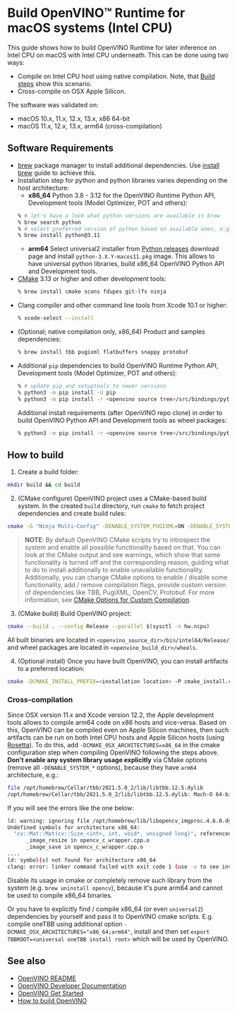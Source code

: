 # Build OpenVINO™ Runtime for macOS systems (Intel CPU)

This guide shows how to build OpenVINO Runtime for later inference on Intel CPU on macOS with Intel CPU underneath. This can be done using two ways:
- Compile on Intel CPU host using native compilation. Note, that [Build steps](#build-steps) show this scenario.
- Cross-compile on OSX Apple Silicon.

The software was validated on:
- macOS 10.x, 11.x, 12.x, 13.x, x86 64-bit
- macOS 11.x, 12.x, 13.x, arm64 (cross-compilation)

## Software Requirements

- [brew](https://brew.sh) package manager to install additional dependencies. Use [install brew](https://brew.sh) guide to achieve this.
- Installation step for python and python libraries varies depending on the host architecture:
  - **x86_64** Python 3.8 - 3.12 for the OpenVINO Runtime Python API, Development tools (Model Optimizer, POT and others):
  ```sh
  % # let's have a look what python versions are available in brew
  % brew search python
  % # select preferred version of python based on available ones, e.g. 3.11
  % brew install python@3.11
  ```
  - **arm64** Select universal2 installer from [Python releases](https://www.python.org/downloads/macos/) download page and install `python-3.X.Y-macos11.pkg` image. This allows to have universal python libraries, build x86_64 OpenVINO Python API and Development tools.
- [CMake](https://cmake.org/download/) 3.13 or higher and other development tools:
  ```sh
  % brew install cmake scons fdupes git-lfs ninja
  ```
- Clang compiler and other command line tools from Xcode 10.1 or higher:
  ```sh
  % xcode-select --install
  ```
- (Optional; native compilation only, x86_64) Product and samples dependencies:
  ```sh
  % brew install tbb pugixml flatbuffers snappy protobuf
  ```
- Additional `pip` dependencies to build OpenVINO Runtime Python API, Development tools (Model Optimizer, POT and others):
  ```sh
  % # update pip and setuptools to newer versions
  % python3 -m pip install -U pip
  % python3 -m pip install -r <openvino source tree>/src/bindings/python/requirements.txt
  ```
  Additional install requirements (after OpenVINO repo clone) in order to build OpenVINO Python API and Development tools as wheel packages:
  ```sh
  % python3 -m pip install -r <openvino source tree>/src/bindings/python/wheel/requirements-dev.txt
  ```

## How to build

1. Create a build folder:
```sh
mkdir build && cd build
```
2. (CMake configure) OpenVINO project uses a CMake-based build system. In the created `build` directory, run `cmake` to fetch project dependencies and create build rules:
```sh
cmake -G "Ninja Multi-Config" -DENABLE_SYSTEM_PUGIXML=ON -DENABLE_SYSTEM_SNAPPY=ON -DENABLE_SYSTEM_PROTOBUF=ON ..
```
> **NOTE**: By default OpenVINO CMake scripts try to introspect the system and enable all possible functionality based on that. You can look at the CMake output and see warnings, which show that some functionality is turned off and the corresponding reason, guiding what to do to install additionally to enable unavailable functionality. Additionally, you can change CMake options to enable / disable some functionality, add / remove compilation flags, provide custom version of dependencies like TBB, PugiXML, OpenCV, Protobuf. For more information, see [CMake Options for Custom Compilation](./cmake_options_for_custom_compilation.md).
3. (CMake build) Build OpenVINO project:
```sh
cmake --build . --config Release --parallel $(sysctl -n hw.ncpu)
```
All built binaries are located in `<openvino_source_dir>/bin/intel64/Release/` and wheel packages are located in `<openvino_build_dir>/wheels`.

4. (Optional install) Once you have built OpenVINO, you can install artifacts to a preferred location:
```sh
cmake -DCMAKE_INSTALL_PREFIX=<installation location> -P cmake_install.cmake
```

### Cross-compilation

Since OSX version 11.x and Xcode version 12.2, the Apple development tools allows to compile arm64 code on x86 hosts and vice-versa. Based on this, OpenVINO can be compiled even on Apple Silicon machines, then such artifacts can be run on both Intel CPU hosts and Apple Silicon hosts (using [Rosetta](https://support.apple.com/en-us/HT211861)). To do this, add `-DCMAKE_OSX_ARCHITECTURES=x86_64` in the cmake configuration step when compiling OpenVINO following the steps above. **Don't enable any system library usage explicitly** via CMake options (remove all `-DENABLE_SYSTEM_*` options), because they have `arm64` architecture, e.g.:
```sh
file /opt/homebrew/Cellar/tbb/2021.5.0_2/lib/libtbb.12.5.dylib
/opt/homebrew/Cellar/tbb/2021.5.0_2/lib/libtbb.12.5.dylib: Mach-O 64-bit dynamically linked shared library arm64
```

If you will see the errors like the one below:
```sh
ld: warning: ignoring file /opt/homebrew/lib/libopencv_imgproc.4.6.0.dylib, building for macOS-x86_64 but attempting to link with file built for macOS-arm64
Undefined symbols for architecture x86_64:
  "cv::Mat::Mat(cv::Size_<int>, int, void*, unsigned long)", referenced from:
      _image_resize in opencv_c_wrapper.cpp.o
      _image_save in opencv_c_wrapper.cpp.o
....
ld: symbol(s) not found for architecture x86_64
clang: error: linker command failed with exit code 1 (use -v to see invocation)
```
Disable its usage in cmake or completely remove such library from the system (e.g. `brew uninstall opencv`), because it's pure arm64 and cannot be used to compile x86_64 binaries.

Or you have to explicitly find / compile x86_64 (or even `universal2`) dependencies by yourself and pass it to OpenVINO cmake scripts. E.g. compile oneTBB using additional option `-DCMAKE_OSX_ARCHITECTURES="x86_64;arm64"`, install and then set `export TBBROOT=<universal oneTBB install root>` which will be used by OpenVINO.

## See also

 * [OpenVINO README](../../README.md)
 * [OpenVINO Developer Documentation](index.md)
 * [OpenVINO Get Started](./get_started.md)
 * [How to build OpenVINO](build.md)
